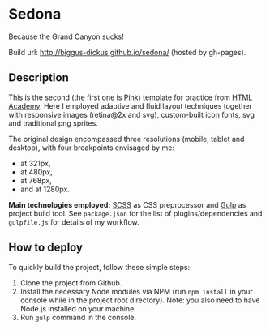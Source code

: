 # Sedona
Because the Grand Canyon sucks!

Build url: http://biggus-dickus.github.io/sedona/ (hosted by gh-pages).

## Description
This is the second (the first one is [Pink](http://biggus-dickus.github.io/pink)) template for practice from [HTML Academy](http://htmlacademy.ru). Here I employed adaptive and fluid layout techniques together with responsive images (retina@2x and svg), custom-built icon fonts, svg and traditional png sprites.

The original design encompassed three resolutions (mobile, tablet and desktop), with four breakpoints envisaged by me: 
* at 321px,
* at 480px,
* at 768px,
* and at 1280px.

**Main technologies employed:** [SCSS](http://sass-lang.com/) as CSS preprocessor and [Gulp](http://gulpjs.com/) as project build tool. See `package.json` for the list of plugins/dependencies and `gulpfile.js` for details of my workflow.

## How to deploy
To quickly build the project, follow these simple steps:

1. Clone the project from Github.
2. Install the necessary Node modules via NPM (run `npm install` in your console while in the project root directory). Note: you also need to have Node.js installed on your machine.
3. Run `gulp` command in the console.
